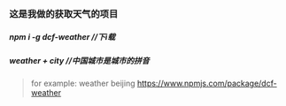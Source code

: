 ### 这是我做的获取天气的项目
##### npm i -g dcf-weather  //下i载
##### weather + city //中国城市是城市的拼音
> for example: weather beijing
https://www.npmjs.com/package/dcf-weather
